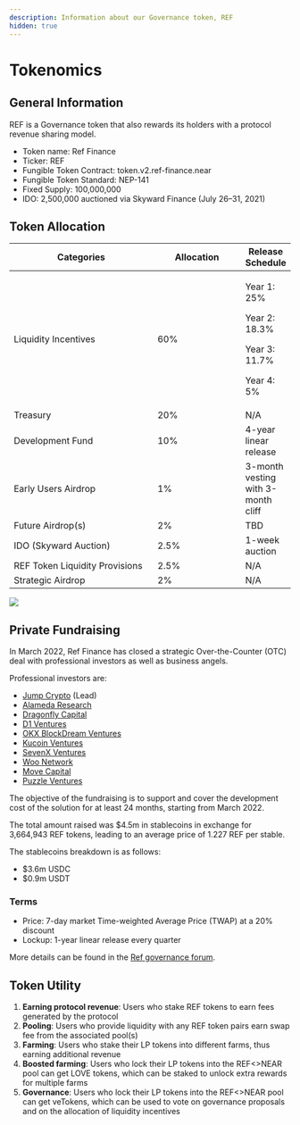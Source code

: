 ```yaml
---
description: Information about our Governance token, REF
hidden: true
---
```


# Tokenomics

## **General Information**

REF is a Governance token that also rewards its holders with a protocol revenue sharing model.

* Token name: Ref Finance
* Ticker: REF
* Fungible Token Contract: token.v2.ref-finance.near
* Fungible Token Standard: NEP-141
* Fixed Supply: 100,000,000
* IDO: 2,500,000 auctioned via Skyward Finance (July 26–31, 2021)

## **Token Allocation**



<table><thead><tr><th width="261.2851934609063">Categories</th><th width="150">Allocation</th><th>Release Schedule</th></tr></thead><tbody><tr><td>Liquidity Incentives</td><td>60%</td><td><p>Year 1: 25%</p><p>Year 2: 18.3%</p><p>Year 3: 11.7%</p><p>Year 4: 5%</p></td></tr><tr><td>Treasury</td><td>20%</td><td>N/A</td></tr><tr><td>Development Fund</td><td>10%</td><td>4-year linear release</td></tr><tr><td>Early Users Airdrop</td><td>1%</td><td>3-month vesting with 3-month cliff</td></tr><tr><td>Future Airdrop(s)</td><td>2%</td><td>TBD</td></tr><tr><td>IDO (Skyward Auction)</td><td>2.5%</td><td>1-week auction</td></tr><tr><td>REF Token Liquidity Provisions</td><td>2.5%</td><td>N/A</td></tr><tr><td>Strategic Airdrop</td><td>2%</td><td>N/A</td></tr></tbody></table>

![](.gitbook/assets/imageLikeEmbed.png)

## **Private Fundraising**

In March 2022, Ref Finance has closed a strategic Over-the-Counter (OTC) deal with professional investors as well as business angels.

Professional investors are:

* [Jump Crypto](https://jumpcrypto.com/) (Lead)
* [Alameda Research](https://www.alameda-research.com/)
* [Dragonfly Capital](https://www.dcp.capital/)
* [D1 Ventures](https://www.d1.ventures/)
* [OKX BlockDream Ventures](https://www.okx.com/blockdream-ventures)
* [Kucoin Ventures](https://www.kucoin.com/land/kucoinlabs)
* [SevenX Ventures](http://www.7xvc.com/)
* [Woo Network](https://woo.org/)
* [Move Capital](https://move-capital.com/en/)
* [Puzzle Ventures](https://puzzle.ventures/)

The objective of the fundraising is to support and cover the development cost of the solution for at least 24 months, starting from March 2022.

The total amount raised was $4.5m in stablecoins in exchange for 3,664,943 REF tokens, leading to an average price of 1.227 REF per stable.

The stablecoins breakdown is as follows:

* $3.6m USDC
* $0.9m USDT

### Terms

* Price: 7-day market Time-weighted Average Price (TWAP) at a 20% discount
* Lockup: 1-year linear release every quarter

More details can be found in the [Ref governance forum](https://gov.ref.finance/t/a-strategic-ref-otc-wip/448).

## **Token Utility**

1. **Earning protocol revenue**: Users who stake REF tokens to earn fees generated by the protocol
2. **Pooling**: Users who provide liquidity with any REF token pairs earn swap fee from the associated pool(s)
3. **Farming**: Users who stake their LP tokens into different farms, thus earning additional revenue
4. **Boosted farming**: Users who lock their LP tokens into the REF<>NEAR pool can get LOVE tokens, which can be staked to unlock extra rewards for multiple farms
5. **Governance**: Users who lock their LP tokens into the REF<>NEAR pool can get veTokens, which can be used to vote on governance proposals and on the allocation of liquidity incentives

